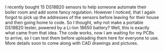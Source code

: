 I recently bought 15 DS18B20 sensors to help someone automate their boiler room and add some fancy regulation. 
However I noticed, that I again forgot to pick up the addresses of the sensors before leaving for their house and
then going home to code. So I thought, why not make a portable DS18B20 tester, powered by a Li-Ion 18650 battery?
Well, this is exactly what came from that idea. The code works, now I am waiting for my PCBs to arrive, so I can test
them before uploading them here for everyone to use. More details soon to come along with CAD drawings and pictures.

